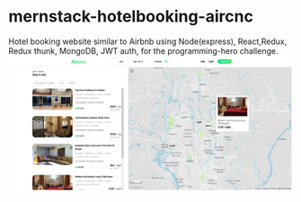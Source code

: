 # mernstack-hotelbooking-aircnc
Hotel booking website similar to Airbnb using Node(express), React,Redux, Redux thunk, MongoDB, JWT auth, for the programming-hero challenge.
![screenshot](https://raw.githubusercontent.com/Jobayerdev/mernstack-hotelbooking-aircnc/master/front-end/src/Screenshot_2020-12-02%20Aircnc(1).png)
